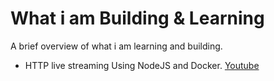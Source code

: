 # What i am Building & Learning
A brief overview of what i am learning and building.

* HTTP live streaming Using NodeJS and Docker. [Youtube](https://www.youtube.com/watch?v=6JTV4PwisoQ)

